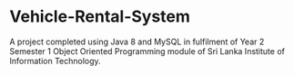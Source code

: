# Vehicle-Rental-System
A project completed using Java 8 and MySQL in fulfilment of Year 2 Semester 1 Object Oriented Programming module of Sri Lanka Institute of Information Technology.
